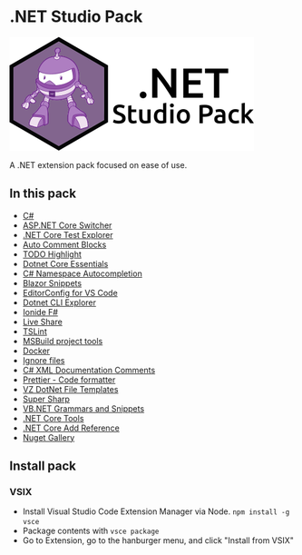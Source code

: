 # .NET Studio Pack

![](logo.png)

A .NET extension pack focused on ease of use.

## In this pack

- [C#](https://marketplace.visualstudio.com/items?itemName=ms-dotnettools.csharp)
- [ASP.NET Core Switcher](https://marketplace.visualstudio.com/items?itemName=adrianwilczynski.asp-net-core-switcher)
- [.NET Core Test Explorer](https://marketplace.visualstudio.com/items?itemName=formulahendry.dotnet-test-explorer)
- [Auto Comment Blocks](https://marketplace.visualstudio.com/items?itemName=kevinkyang.auto-comment-blocks)
- [TODO Highlight](https://marketplace.visualstudio.com/items?itemName=wayou.vscode-todo-highlight)
- [Dotnet Core Essentials](https://marketplace.visualstudio.com/items?itemName=kishoreithadi.dotnet-core-essentials)
- [C# Namespace Autocompletion](https://marketplace.visualstudio.com/items?itemName=adrianwilczynski.namespace)
- [Blazor Snippets](https://marketplace.visualstudio.com/items?itemName=ScottSauber.blazorsnippets)
- [EditorConfig for VS Code](https://marketplace.visualstudio.com/items?itemName=EditorConfig.EditorConfig)
- [Dotnet CLI Explorer](https://marketplace.visualstudio.com/items?itemName=mfery.dotnetexplorer)
- [Ionide F#](https://marketplace.visualstudio.com/items?itemName=Ionide.Ionide-fsharp)
- [Live Share](https://marketplace.visualstudio.com/items?itemName=MS-vsliveshare.vsliveshare)
- [TSLint](https://marketplace.visualstudio.com/items?itemName=ms-vscode.vscode-typescript-tslint-plugin)
- [MSBuild project tools](https://marketplace.visualstudio.com/items?itemName=tintoy.msbuild-project-tools)
- [Docker](https://marketplace.visualstudio.com/items?itemName=ms-azuretools.vscode-docker)
- [Ignore files](https://marketplace.visualstudio.com/items?itemName=ldez.ignore-files)
- [C# XML Documentation Comments](https://marketplace.visualstudio.com/items?itemName=k--kato.docomment)
- [Prettier - Code formatter](https://marketplace.visualstudio.com/items?itemName=esbenp.prettier-vscode)
- [VZ DotNet File Templates](https://marketplace.visualstudio.com/items?itemName=VisualZoran.vz-dotnet-file-templates)
- [Super Sharp](https://marketplace.visualstudio.com/items?itemName=craigthomas.supersharp)
- [VB.NET Grammars and Snippets](https://marketplace.visualstudio.com/items?itemName=gordonwalkedby.vbnet)
- [.NET Core Tools](https://marketplace.visualstudio.com/items?itemName=formulahendry.dotnet)
- [.NET Core Add Reference](https://marketplace.visualstudio.com/items?itemName=adrianwilczynski.add-reference)
- [Nuget Gallery](https://marketplace.visualstudio.com/items?itemName=patcx.vscode-nuget-gallery)

## Install pack

### VSIX

- Install Visual Studio Code Extension Manager via Node. `npm install -g vsce`
- Package contents with `vsce package`
- Go to Extension, go to the hanburger menu, and click "Install from VSIX"
